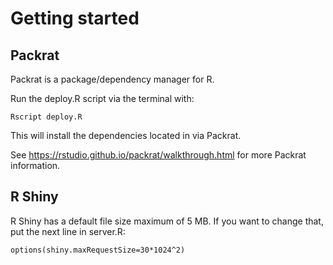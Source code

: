# Getting started

## Packrat
Packrat is a package/dependency manager for R.

Run the deploy.R script via the terminal with:
```
Rscript deploy.R
```
This will install the dependencies located in via Packrat.

See https://rstudio.github.io/packrat/walkthrough.html for more Packrat information.
## R Shiny
R Shiny has a default file size maximum of 5 MB. If you want to change that, put the next line in server.R:
```
options(shiny.maxRequestSize=30*1024^2)
```
